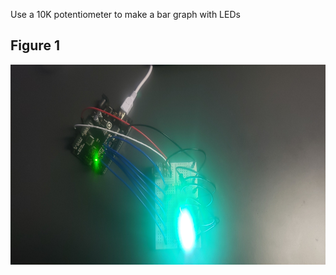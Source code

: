 Use a 10K potentiometer to make a bar graph with LEDs

## Figure 1
<img align="left" alt="Figure 1" width="600px" height="320px" src="./Figure1.jpeg"/>